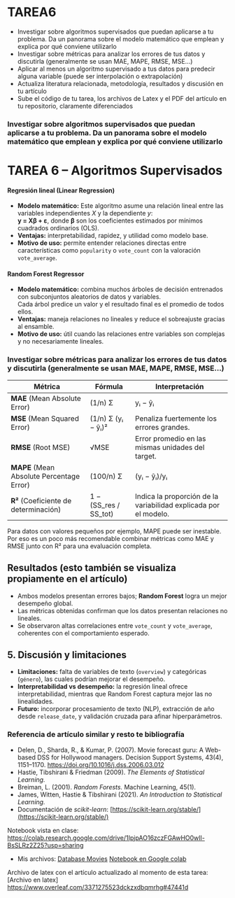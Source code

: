 # TAREA6
- Investigar sobre algoritmos supervisados que puedan aplicarse a tu problema. Da un panorama sobre el modelo matemático que emplean y explica por qué conviene utilizarlo
- Investigar sobre métricas para analizar los errores de tus datos y discutirla (generalmente se usan MAE, MAPE, RMSE, MSE...)
- Aplicar al menos un algoritmo supervisado a tus datos para predecir alguna variable (puede ser interpolación o extrapolación)
- Actualiza literatura relacionada, metodología, resultados y discusión en tu artículo
- Sube el código de tu tarea, los archivos de Latex y el PDF del artículo en tu repositorio, claramente diferenciados

### Investigar sobre algoritmos supervisados que puedan aplicarse a tu problema. Da un panorama sobre el modelo matemático que emplean y explica por qué conviene utilizarlo
# TAREA 6 – Algoritmos Supervisados

#### Regresión lineal (Linear Regression)
- **Modelo matemático:** Este algoritmo asume una relación lineal entre las variables independientes *X* y la dependiente *y*:  
**y = Xβ + ε**, donde **β** son los coeficientes estimados por mínimos cuadrados ordinarios (OLS).
- **Ventajas:** interpretabilidad, rapidez, y utilidad como modelo base.  
- **Motivo de uso:** permite entender relaciones directas entre características como `popularity` o `vote_count` con la valoración `vote_average`.

#### Random Forest Regressor
- **Modelo matemático:** combina muchos árboles de decisión entrenados con subconjuntos aleatorios de datos y variables.  
  Cada árbol predice un valor y el resultado final es el promedio de todos ellos.  
- **Ventajas:** maneja relaciones no lineales y reduce el sobreajuste gracias al ensamble.  
- **Motivo de uso:** útil cuando las relaciones entre variables son complejas y no necesariamente lineales.


### Investigar sobre métricas para analizar los errores de tus datos y discutirla (generalmente se usan MAE, MAPE, RMSE, MSE...)
| Métrica | Fórmula | Interpretación |
|----------|----------|----------------|
| **MAE** (Mean Absolute Error) | (1/n) Σ |yᵢ − ŷᵢ| | Error medio absoluto, fácil de interpretar. |
| **MSE** (Mean Squared Error) | (1/n) Σ (yᵢ − ŷᵢ)² | Penaliza fuertemente los errores grandes. |
| **RMSE** (Root MSE) | √MSE | Error promedio en las mismas unidades del target. |
| **MAPE** (Mean Absolute Percentage Error) | (100/n) Σ |(yᵢ − ŷᵢ)/yᵢ| | Expresa el error en porcentaje. |
| **R²** (Coeficiente de determinación) | 1 − (SS_res / SS_tot) | Indica la proporción de la variabilidad explicada por el modelo. |

Para datos con valores pequeños por ejemplo, MAPE puede ser inestable. Por eso es un poco más recomendable combinar métricas como MAE y RMSE junto con R² para una evaluación completa.


## Resultados (esto también se visualiza propiamente en el artículo)
- Ambos modelos presentan errores bajos; **Random Forest** logra un mejor desempeño global.  
- Las métricas obtenidas confirman que los datos presentan relaciones no lineales.  
- Se observaron altas correlaciones entre `vote_count` y `vote_average`, coherentes con el comportamiento esperado.


## 5. Discusión y limitaciones
- **Limitaciones:** falta de variables de texto (`overview`) y categóricas (`género`), las cuales podrían mejorar el desempeño.  
- **Interpretabilidad vs desempeño:** la regresión lineal ofrece interpretabilidad, mientras que Random Forest captura mejor las no linealidades.  
- **Futuro:** incorporar procesamiento de texto (NLP), extracción de año desde `release_date`, y validación cruzada para afinar hiperparámetros.

### Referencia de artículo similar y resto te bibliografía
- Delen, D., Sharda, R., & Kumar, P. (2007). Movie forecast guru: A Web-based DSS for Hollywood managers.
Decision Support Systems, 43(4), 1151–1170.
https://doi.org/10.1016/j.dss.2006.03.012
- Hastie, Tibshirani & Friedman (2009). *The Elements of Statistical Learning.*  
- Breiman, L. (2001). *Random Forests.* Machine Learning, 45(1).  
- James, Witten, Hastie & Tibshirani (2021). *An Introduction to Statistical Learning.*  
- Documentación de *scikit-learn*: [https://scikit-learn.org/stable/](https://scikit-learn.org/stable/)


Notebook vista en clase: https://colab.research.google.com/drive/1IpjpAO16zczFGAwHO0wIl-BsSLRz2Z25?usp=sharing

* Mis archivos:
[Database Movies](./movies.csv)
[Notebook en Google colab](./tarea6.ipynb)

Archivo de latex con el artículo actualizado al momento de esta tarea:
[Archivo en latex] https://www.overleaf.com/3371275523dckzxdbqmrhg#47441d
